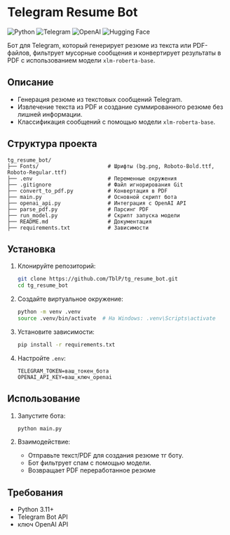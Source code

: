 # Telegram Resume Bot

![Python](https://img.shields.io/badge/Python-3.11+-3776AB?style=flat&logo=python&logoColor=white)
![Telegram](https://img.shields.io/badge/Telegram-Bot_API-26A5E4?style=flat&logo=telegram&logoColor=white)
![OpenAI](https://img.shields.io/badge/OpenAI-API-412991?style=flat&logo=openai&logoColor=white)
![Hugging Face](https://img.shields.io/badge/Hugging%20Face-API-FF9D00?style=flat&logo=huggingface&logoColor=white)

Бот для Telegram, который генерирует резюме из текста или PDF-файлов, фильтрует мусорные сообщения и конвертирует результаты в PDF с использованием модели `xlm-roberta-base`.

## Описание

- Генерация резюме из текстовых сообщений Telegram.
- Извлечение текста из PDF и создание суммированного резюме без лишней информации.
- Классификация сообщений с помощью модели `xlm-roberta-base`.

## Структура проекта

```
tg_resume_bot/
├── Fonts/                      # Шрифты (bg.png, Roboto-Bold.ttf, Roboto-Regular.ttf)
├── .env                        # Переменные окружения
├── .gitignore                  # Файл игнорирования Git
├── convert_to_pdf.py           # Конвертация в PDF
├── main.py                     # Основной скрипт бота
├── openai_api.py               # Интеграция с OpenAI API
├── parse_pdf.py                # Парсинг PDF
├── run_model.py                # Скрипт запуска модели
├── README.md                   # Документация
├── requirements.txt            # Зависимости
```

## Установка

1. Клонируйте репозиторий:
   ```bash
   git clone https://github.com/TblP/tg_resume_bot.git
   cd tg_resume_bot
   ```

2. Создайте виртуальное окружение:
   ```bash
   python -m venv .venv
   source .venv/bin/activate  # На Windows: .venv\Scripts\activate
   ```

3. Установите зависимости:
   ```bash
   pip install -r requirements.txt
   ```

4. Настройте `.env`:
   ```env
   TELEGRAM_TOKEN=ваш_токен_бота
   OPENAI_API_KEY=ваш_ключ_openai 
   ```

## Использование

1. Запустите бота:
   ```bash
   python main.py
   ```

2. Взаимодействие:
   - Отправьте текст/PDF для создания резюме тг боту. 
   - Бот фильтрует спам с помощью модели.
   - Возвращает PDF переработанное резюме

## Требования

- Python 3.11+
- Telegram Bot API
- ключ OpenAI API 
